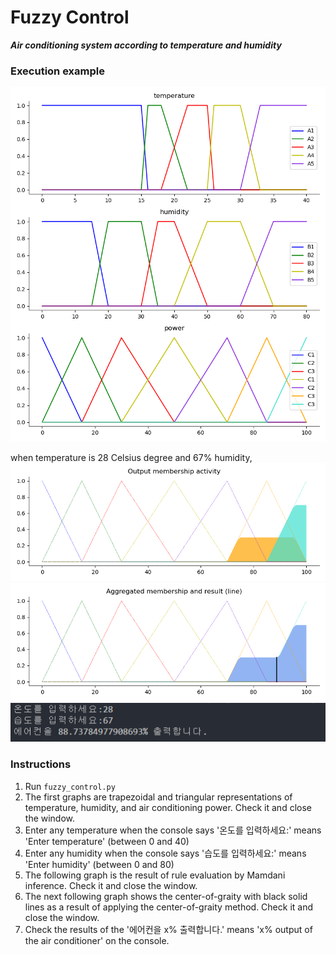 # Fuzzy Control

***Air conditioning system according to temperature and humidity***

### Execution example

![fig1.png](./imgs/fig1.png)

when temperature is 28 Celsius degree and 67% humidity,
![fig2.png](./imgs/fig2.png)
![fig3.png](./imgs/fig3.png)
![output](./imgs/output.png)

### Instructions

1. Run `fuzzy_control.py`
2. The first graphs are trapezoidal and triangular representations of temperature, humidity, and air conditioning power. Check it and close the window.
3. Enter any temperature when the console says '온도를 입력하세요:' means 'Enter temperature' (between 0 and 40)
4. Enter any humidity when the console says '습도를 입력하세요:' means 'Enter humidity' (between 0 and 80)
5. The following graph is the result of rule evaluation by Mamdani inference. Check it and close the window.
6. The next following graph shows the center-of-graity with black solid lines as a result of applying the center-of-graity method. Check it and close the window.
7. Check the results of the '에어컨을 x% 출력합니다.' means 'x% output of the air conditioner' on the console.
